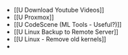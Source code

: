 - [[U Download Youtube Videos]]
- [[U Proxmox]]
- [[U CodeScene (ML Tools - Useful?)]]
- [[U Linux Backup to Remote Server]]
- [[U Linux - Remove old kernels]]
-